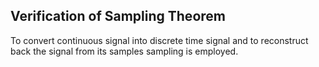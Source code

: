## Verification of Sampling Theorem

To convert continuous signal into discrete time signal and to reconstruct back the signal from its samples sampling is employed.

